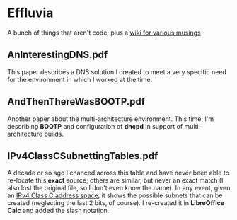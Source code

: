 # Effluvia
A bunch of things that aren't code; plus a [wiki for various musings](https://github.com/QuantumTux/Effluvia/wiki)

## AnInterestingDNS.pdf
This paper describes a DNS solution I created to meet a very specific need for the environment in which I worked at the time.

## AndThenThereWasBOOTP.pdf
Another paper about the multi-architecture environment. This time, I'm describing **BOOTP** and configuration of **dhcpd** in support of multi-architecture builds.

## IPv4ClassCSubnettingTables.pdf
A decade or so ago I chanced across this table and have never been able to re-locate this **exact** source; others are similar, but never an exact match (I also lost the original file, so I don't even know the name). In any event, given an [IPv4 Class C address space](https://en.wikipedia.org/wiki/Classful_network#Classful_addressing_definition), it shows the possible subnets that can be created (neglecting the last 2 bits, of course). I re-created it in **LibreOffice Calc** and added the slash notation.
